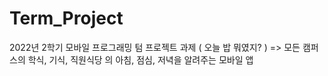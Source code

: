 # Term_Project
2022년 2학기 모바일 프로그래밍 
텀 프로젝트 과제 ( 오늘 밥 뭐였지? )
=> 모든 캠퍼스의 학식, 기식, 직원식당 의 아침, 점심, 저녁을 알려주는 모바일 앱
